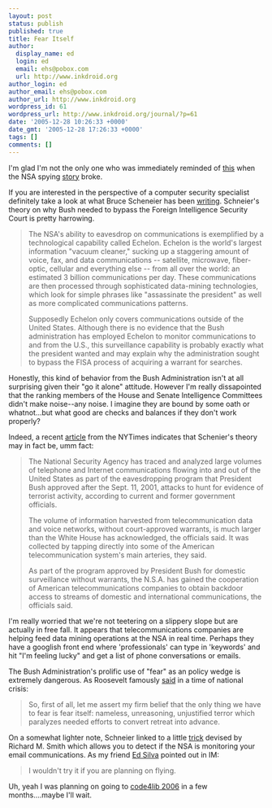 ```yaml
---
layout: post
status: publish
published: true
title: Fear Itself
author:
  display_name: ed
  login: ed
  email: ehs@pobox.com
  url: http://www.inkdroid.org
author_login: ed
author_email: ehs@pobox.com
author_url: http://www.inkdroid.org
wordpress_id: 61
wordpress_url: http://www.inkdroid.org/journal/?p=61
date: '2005-12-28 10:26:33 +0000'
date_gmt: '2005-12-28 17:26:33 +0000'
tags: []
comments: []
---
```

<p>I'm glad I'm not the only one who was immediately reminded of <a href="http://www.commondreams.org/views05/1227-26.htm">this</a> when the NSA spying <a href="http://www.nytimes.com/2005/12/21/politics/21nsa.html">story</a> broke.  </p>
<p>If you are interested in the perspective of a computer security specialist definitely take a look at what Bruce Scheneier has been <a href="http://www.schneier.com/blog/archives/2005/12/nsa_and_bushs_i.html">writing</a>. Schneier's theory on why Bush needed to bypass the Foreign Intelligence Security Court is pretty harrowing.  </p>
<blockquote><p>
The NSA's ability to eavesdrop on communications is exemplified by a technological capability called Echelon. Echelon is the world's largest information "vacuum cleaner," sucking up a staggering amount of voice, fax, and data communications -- satellite, microwave, fiber-optic, cellular and everything else -- from all over the world: an estimated 3 billion communications per day. These communications are then processed through sophisticated data-mining technologies, which look for simple phrases like "assassinate the president" as well as more complicated communications patterns.</p>
<p>Supposedly Echelon only covers communications outside of the United States. Although there is no evidence that the Bush administration has employed Echelon to monitor communications to and from the U.S., this surveillance capability is probably exactly what the president wanted and may explain why the administration sought to bypass the FISA process of acquiring a warrant for searches.
</p></blockquote>
<p>Honestly, this kind of behavior from the Bush Administration isn't at all surprising given their "go it alone" attitude.  However I'm really dissapointed that the ranking members of the House and Senate Intelligence Committees didn't make noise--any noise. I imagine they are bound by some oath or whatnot...but what good are checks and balances if they don't work properly?</p>
<p>Indeed, a recent <a href="http://www.nytimes.com/2005/12/24/politics/24spy.html">article</a> from the NYTimes indicates that Schenier's theory may in fact be, umm fact:</p>
<blockquote><p>
The National Security Agency has traced and analyzed large volumes of telephone and Internet communications flowing into and out of the United States as part of the eavesdropping program that President Bush approved after the Sept. 11, 2001, attacks to hunt for evidence of terrorist activity, according to current and former government officials.</p>
<p>The volume of information harvested from telecommunication data and voice networks, without court-approved warrants, is much larger than the White House has acknowledged, the officials said. It was collected by tapping directly into some of the American telecommunication system's main arteries, they said.</p>
<p>As part of the program approved by President Bush for domestic surveillance without warrants, the N.S.A. has gained the cooperation of American telecommunications companies to obtain backdoor access to streams of domestic and international communications, the officials said.
</p></blockquote>
<p>I'm really worried that we're not teetering on a slippery slope but are actually in free fall.  It appears that telecommunications companies are helping feed data mining operations at the NSA in real time. Perhaps they have a googlish front end where 'professionals' can type in 'keywords' and hit "I'm feeling lucky" and get a list of phone conversations or emails.</p>
<p>The Bush Administration's prolific use of "fear" as an policy wedge is extremely dangerous. As Roosevelt famously <a href="http://historymatters.gmu.edu/d/5057/">said</a> in a time of national crisis:</p>
<blockquote><p>
So, first of all, let me assert my firm belief that the only thing we have to fear is fear itself: nameless, unreasoning, unjustified terror which paralyzes needed efforts to convert retreat into advance.
</p></blockquote>
<p>On a somewhat lighter note, Schneier linked to a little <a href="http://www.computerbytesman.com/privacy/emailsnooping.htm">trick</a> devised by Richard M. Smith which allows you to detect if the NSA is monitoring your email communications.  As my friend <a href="http://weblogs.litmusgreen.com/ed/">Ed Silva</a> pointed out in IM:</p>
<blockquote><p>
I wouldn't try it if you are planning on flying.
</p></blockquote>
<p>Uh, yeah I was planning on going to <a href="http://www.code4lib.org/2006">code4lib 2006</a> in a few months....maybe I'll wait.</p>
